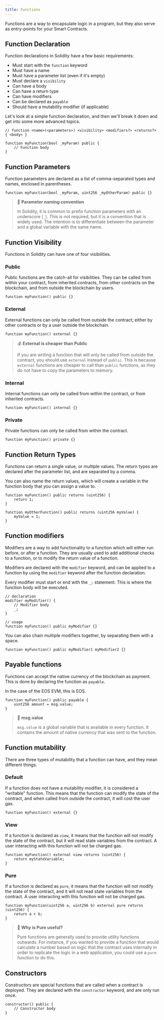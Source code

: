 ```yaml
---
title: Functions
---
```


<head>
    <title>Functions (EVM)</title>
</head>

Functions are a way to encapsulate logic in a program, but they also serve as entry-points for your Smart Contracts.

## Function Declaration

Function declarations in Solidity have a few basic requirements:
- Must start with the `function` keyword
- Must have a name
- Must have a parameter list (even if it's empty)
- Must declare a `visibility`
- Can have a body
- Can have a return type
- Can have modifiers
- Can be declared as `payable`
- Should have a mutability modifier (if applicable)

Let's look at a simple function declaration, and then we'll break it down and get into some more advanced topics.

```solidity
// function <name>(<parameters>) <visibility> <modifiers?> <returns?> { <body> }

function myFunction(bool _myParam) public {
    // Function body
}
```

## Function Parameters

Function parameters are declared as a list of comma-separated types and names, enclosed in parentheses.

```solidity
function myFunction(bool _myParam, uint256 _myOtherParam) public {}
```


> 📘 **Parameter naming convention**
>
> In Solidity, it is common to prefix function parameters with an underscore (`_`). This is not required, but it is a convention that is widely used.
> The intention is to differentiate between the parameter and a global variable with the same name.


## Function Visibility

Functions in Solidity can have one of four visibilities.

### Public

Public functions are the catch-all for visibilities. They can be called from within your contract, from inherited contracts,
from other contracts on the blockchain, and from outside the blockchain by users. 

```solidity
function myFunction() public {}
```

### External

External functions can only be called from outside the contract; either by other contracts or by a user outside the blockchain.

```solidity
function myFunction() external {}
```

> 💰 **External is cheaper than Public**
> 
> If you are writing a function that will only be called from outside the contract, you should use `external` instead of `public`.
> This is because `external` functions are cheaper to call than `public` functions, as they do not have to copy the parameters to 
> memory. 

### Internal

Internal functions can only be called from within the contract, or from inherited contracts.

```solidity
function myFunction() internal {}
```

### Private

Private functions can only be called from within the contract.

```solidity
function myFunction() private {}
```

## Function Return Types

Functions can return a single value, or multiple values. The return types are declared after the parameter list, and are separated by a comma.

You can also name the return values, which will create a variable in the function body that you can assign a value to.

```solidity
function myFunction() public returns (uint256) {
    return 1;
}

function myOtherFunction() public returns (uint256 myValue) {
    myValue = 1;
}
```


## Function modifiers

Modifiers are a way to add functionality to a function which will either run before, or after a function. 
They are usually used to add additional checks to a function, or to modify the return value of a function.

Modifiers are declared with the `modifier` keyword, and can be applied to a function by using the `modifier` keyword after the function declaration.

Every modifier must start or end with the `_;` statement. This is where the function body will be executed.

```solidity
// declaration
modifier myModifier() {
    // Modifier body
    _;
}

// usage
function myFunction() public myModifier {}
```

You can also chain multiple modifiers together, by separating them with a space.

```solidity
function myFunction() public myModifier1 myModifier2 {}
```

## Payable functions

Functions can accept the native currency of the blockchain as payment. This is done by declaring the function as `payable`.

In the case of the EOS EVM, this is EOS.

```solidity
function myFunction() public payable {
    uint256 amount = msg.value;
}
```

> 📘 **msg.value**
> 
> `msg.value` is a global variable that is available in every function. It contains the amount of native currency that was sent to the function.

## Function mutability

There are three types of mutability that a function can have, and they mean different things. 

### Default 

If a function does not have a mutability modifier, it is considered a "writable" function. 
This means that the function can modify the state of the contract, and when called from outside the contract, it will cost the user gas.

```solidity
function myFunction() external {}
```

### View

If a function is declared as `view`, it means that the function will not modify the state of the contract, but it will
read state variables from the contract. A user interacting with this function will not be charged gas.

```solidity
function myFunction() external view returns (uint256) {
    return myStateVariable;
}
```

### Pure

If a function is declared as `pure`, it means that the function will not modify the state of the contract, and it will not
read state variables from the contract. A user interacting with this function will not be charged gas.

```solidity
function myFunction(uint256 a, uint256 b) external pure returns (uint256) {
    return a + b;
}
```

> 📘 **Why is Pure useful?**
> 
> Pure functions are generally used to provide utility functions outwards. For instance, if you wanted to provide a function
> that would calculate a number based on logic that the contract uses internally in order to replicate the logic in a web
> application, you could use a `pure` function to do this. 

## Constructors

Constructors are special functions that are called when a contract is deployed. They are declared with the `constructor` keyword,
and are only run once.

```solidity
constructor() public {
    // Constructor body
}
```
